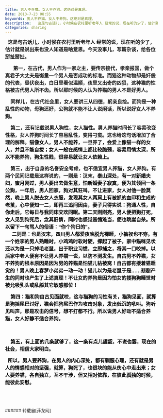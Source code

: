 ```yaml
---
title: 男人不养猫。女人不养狗。这绝对是真理。
date: 2013-7-23 08:55
keywords: 男人不养猫。女人不养狗。这绝对是真理。
description:   这是句古话儿，小时候在农村里听老年人 经常的说，现在听的少了，估计就是说出来也没人知道是啥意思。今天没事儿，写篇杂谈，给各位掰扯掰扯。       第一，在古代，男人作为一家之主，要传宗接代，孝亲报国，做个真君子大丈夫是衡量一个男人是否成功的标准。而猫这种动物却是奸佞的代表，昼伏夜出，白日里看似温顺，夜里又出奇的凶狠，这种猫的性格被古代男人所不齿。所以那时候的人认为养猫的男人不是好男人。    同样儿，在古代社会里，女人要讲三从四德，躬亲良捡。而狗是一种乱性的动物，母狗还好，公狗就不能不让人说闲话，所以说好女人不养狗。     第二，还有记载说男人狗性，女人猫性。男人养猫时间长了容易改变性格，女人养狗时间长了容易乱性，变得刁蛮。这也给这句话增加了合理的解释。猫像女人，男人不能养，一旦养了，会爱上像猫一样的女人，并且不能自拔；女人一般在感情上都比较脆弱，容易用情太深，所以不能养狗，狗生性贱，很容易就让女人依赖上。    第三，出于自身的名誉安全考虑，也不适宜男人养猫，女人养狗。有两个民间记载是这样说的，一则是：汉末，泰山深处，有一对新婚夫妇，蜜月刚过，男人要出去做生意，怕新婚妻子寂寞，便为其领回一条公狗，一年后，男人回家，狗对其狂叫，不让进家，女人对他一脸莫然，晚上男人脱去女人衣服，发现其女人两肩上有被抓的血印和生成的老茧，心中便知一二，即再三追问因由，妻子只得实说：狗通人性，自你走后，它每日与我同床交欢同眠。第二天刚刚亮，男人便把狗打死，女人见到狗死后，念其旧情，同时也感觉羞愧难当，便也跳崖自杀。所以留下一句骂人的俗语：“你个狗日的”。     二则是：也是汉末，四川男人都爱夜晚脱光裸睡，小裤衩也不穿。有一个姓李的男人熟睡时，小鸡鸡时软时硬，撑起了被子，家中猫咪见状还以为是一只掉毛老鼠，出于职业习惯，立即捕之，将其一口咬掉。以后家中老人便有不让男人养猫一说，以防不测发生。自古男不养猫，女不养狗的根本原因是因为男的养猫是怕猫儿钻被窝！自古都有搂着猫睡觉的！男人晚上春梦小弟弟一动一动！猫儿以为是老鼠于是……悲剧产生的同时也产生了上述真理！不让女的养狗是因为怕女的搂狗狗睡觉时被允吸乳头或乱舔其它敏感部位！     第四：猫和狗自古见面就咬，这与猫狗的习性有关，猫狗见面，就算是狗摇尾巴讨好，猫会把狗尾巴作为攻击对象，发出低沉的吼叫。狗听见叫声，那是攻击的信号，想不打都不行。所以说男人好动不适合养猫，女人好静不适合养狗。      第五，有上面的几条就够了，这一条有点儿龌龊，不说也罢，现在的社会，相信大家明白。  所以，男人要养狗，在男人的内心深处，都有驯服心理，还有就是男人的情感相对的坚强，就算，狗死了，也很块的能从伤心中走出来；女人要养猫，各自独立，互不干涉，但又相对依靠，在彼此孤独的时候，能彼此安慰。   
categories: sharing
---
```

<td class="t_f" id="postmessage_25781">

<p style="line-height:24px;text-indent:nullem;text-align:left"><font face="Arial, Helvetica, sans-serif"><font style="font-size:16px"><strong>  这是句古话儿，小时候在农村里听老年人 经常的说，现在听的少了，估计就是说出来也没人知道是啥意思。今天没事儿，写篇杂谈，给各位掰扯掰扯。 </strong></font></font></p><p style="line-height:24px;text-indent:nullem;text-align:left"><font face="Arial, Helvetica, sans-serif"><font style="font-size:16px"><strong>      第一，在古代，男人作为一家之主，要传宗接代，孝亲报国，做个真君子大丈夫是衡量一个男人是否成功的标准。而猫这种动物却是奸佞的代表，昼伏夜出，白日里看似温顺，夜里又出奇的凶狠，这种猫的性格被古代男人所不齿。所以那时候的人认为养猫的男人不是好男人。</strong></font></font></p><p style="line-height:24px;text-indent:nullem;text-align:left"><font face="Arial, Helvetica, sans-serif"><font style="font-size:16px"><strong>    同样儿，在古代社会里，女人要讲三从四德，躬亲良捡。而狗是一种乱性的动物，母狗还好，公狗就不能不让人说闲话，所以说好女人不养狗。</strong></font></font></p><p style="line-height:24px;text-indent:nullem;text-align:left"><font face="Arial, Helvetica, sans-serif"><font style="font-size:16px"> </font></font></p><p style="line-height:24px;text-indent:nullem;text-align:left"><font face="Arial, Helvetica, sans-serif"><font style="font-size:16px"><strong>    第二，还有记载说男人狗性，女人猫性。男人养猫时间长了容易改变性格，女人养狗时间长了容易乱性，变得刁蛮。这也给这句话增加了合理的解释。</strong><strong><font color="#000000">猫像女人，男人不能养，一旦养了，会爱上像猫一样的女人，并且不能自拔；女人一般在感情上都比较脆弱，容易用情太深，所以不能养狗，狗生性贱，很容易就让女人依赖上。</font></strong></font></font></p><p style="line-height:24px;text-indent:nullem;text-align:left"><font face="Arial, Helvetica, sans-serif"><font style="font-size:16px"><strong>    第三，出于自身的名誉安全考虑，也不适宜男人养猫，女人养狗。有两个民间记载是这样说的，一则是：<font color="#000000">汉末，泰山深处，有一对新婚夫妇，蜜月刚过，男人要出去做生意，怕新婚妻子寂寞，便为其领回一条公狗，一年后，男人回家，狗对其狂叫，不让进家，女人对他一脸莫然，晚上男人脱去女人衣服，发现其女人两肩上有被抓的血印和生成的老茧，心中便知一二，即再三追问因由，妻子只得实说：狗通人性，自你走后，它每日与我同床交欢同眠。第二天刚刚亮，男人便把狗打死，女人见到狗死后，念其旧情，同时也感觉羞愧难当，便也跳崖自杀。所以留下一句骂人的俗语：“你个狗日的”。</font><br/>
     二则是：也是</strong><strong><font color="#000000">汉末，四川男人都爱夜晚脱光裸睡，小裤衩也不穿。有一个姓李的男人熟睡时，小鸡鸡时软时硬，撑起了被子，家中猫咪见状还以为是一只掉毛老鼠，出于职业习惯，立即捕之，将其一口咬掉。以后家中老人便有不让男人养猫一说，以防不测发生。自古男不养猫，女不养狗的根本原因是因为男的养猫是怕猫儿钻被窝！自古都有搂着猫睡觉的！男人晚上春梦小弟弟一动一动！猫儿以为是老鼠于是……悲剧产生的同时也产生了上述真理！不让女的养狗是因为怕女的搂狗狗睡觉时被允吸乳头或乱舔其它敏感部位！</font></strong></font></font></p><p style="line-height:24px;text-indent:nullem;text-align:left"><font face="Arial, Helvetica, sans-serif"><font style="font-size:16px"> </font></font></p><p style="line-height:24px;text-indent:nullem;text-align:left"><font face="Arial, Helvetica, sans-serif"><font style="font-size:16px"><strong><font color="#000000">    第四：猫和狗自古见面就咬，这与猫狗的习性有关，猫狗见面，就算是狗摇尾巴讨好，猫会把狗尾巴作为攻击对象，发出低沉的吼叫。狗听见叫声，那是攻击的信号，想不打都不行。所以说男人好动不适合养猫，女人好静不适合养狗。</font></strong></font></font></p><p style="line-height:24px;text-indent:nullem;text-align:left"><font face="Arial, Helvetica, sans-serif"><font style="font-size:16px"><strong><font color="#000000">  </font></strong></font></font></p><p style="line-height:24px;text-indent:nullem;text-align:left"><font face="Arial, Helvetica, sans-serif"><font style="font-size:16px"><strong><font color="#000000">    第五，有上面的几条就够了，这一条有点儿龌龊，不说也罢，现在的社会，相信大家明白。</font></strong></font></font></p><p style="line-height:24px;text-indent:nullem;text-align:left"><font face="Arial, Helvetica, sans-serif"><font style="font-size:16px"><font color="#000000">  <strong><font color="#000000">所以，男人要养狗，在男人的内心深处，都有驯服心理，还有就是男人的情感相对的坚强，就算，狗死了，也很块的能从伤心中走出来；女人要养猫，各自独立，互不干涉，但又相对依靠，在彼此孤独的时候，能彼此安慰。</font></strong></font></font></font></p><p style="line-height:24px;text-indent:nullem;text-align:left"><font face="Arial, Helvetica, sans-serif"><font style="font-size:16px"><font color="#000000">   </font></font></font></p><br/>
</td>
###### 转载自[菲龙网]